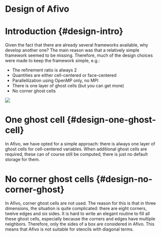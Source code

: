 # Design of Afivo

# Introduction {#design-intro}

Given the fact that there are already several frameworks available, why develop
another one? The main reason was that a relatively simple framework seemed to be
missing. Therefore, much of the design choices were made to keep the framework
simple, e.g.:

* The refinement ratio is always 2
* Quantities are either cell-centered or face-centered
* Parallellization using OpenMP only, no MPI
* There is one layer of ghost cells (but you can get more)
* No corner ghost cells

![](quadtree_cex4.png)

# One ghost cell {#design-one-ghost-cell}

In Afivo, we have opted for a simple approach: there is always one layer of
ghost cells for cell-centered variables. When additional ghost cells are
required, these can of course still be computed, there is just no default
storage for them.

# No corner ghost cells {#design-no-corner-ghost}

In Afivo, corner ghost cells are not used. The reason for this is that in three
dimensions, the situation is quite complicated: there are eight corners, twelve
edges and six sides. It is hard to write an elegant routine to fill all these
ghost cells, especially because the corners and edges have multiple neighbors.
Therefore, only the sides of a box are considered in Afivo. This means that
Afivo is not suitable for stencils with diagonal terms.

